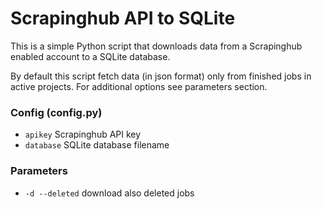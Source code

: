 Scrapinghub API to SQLite
=========================

This is a simple Python script that downloads data from a Scrapinghub enabled
account to a SQLite database.

By default this script fetch data (in json format) only from finished jobs in 
active projects.
For additional options see parameters section.

### Config (config.py)

* `apikey` Scrapinghub API key
* `database` SQLite database filename

### Parameters

* `-d --deleted` download also deleted jobs